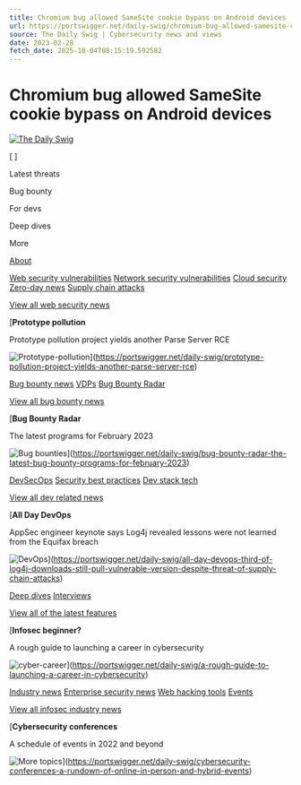 ```yaml
---
title: Chromium bug allowed SameSite cookie bypass on Android devices
url: https://portswigger.net/daily-swig/chromium-bug-allowed-samesite-cookie-bypass-on-android-devices
source: The Daily Swig | Cybersecurity news and views
date: 2023-02-28
fetch_date: 2025-10-04T08:15:19.592582
---
```


# Chromium bug allowed SameSite cookie bypass on Android devices

[![The Daily Swig](/content/images/banners/the-daily-swig-logo.svg)](/daily-swig)

[ ]

Latest threats

Bug bounty

For devs

Deep dives

More

[About](https://portswigger.net/daily-swig/about)

[Web security vulnerabilities](https://portswigger.net/daily-swig/vulnerabilities)
[Network security vulnerabilities](https://portswigger.net/daily-swig/network-security)
[Cloud security](https://portswigger.net/daily-swig/cloud-security)
[Zero-day news](https://portswigger.net/daily-swig/zero-day)
[Supply chain attacks](https://portswigger.net/daily-swig/supply-chain-attacks)

[View all web security news](https://portswigger.net/daily-swig/vulnerabilities)

[**Prototype pollution**

Prototype pollution project yields another Parse Server RCE

![Prototype-pollution](/daily-swig-mega-nav/images/latestthreats.png)](https://portswigger.net/daily-swig/prototype-pollution-project-yields-another-parse-server-rce)

[Bug bounty news](https://portswigger.net/daily-swig/bug-bounty)
[VDPs](https://portswigger.net/daily-swig/vdp)
[Bug Bounty Radar](https://portswigger.net/daily-swig/bug-bounty-radar)

[View all bug bounty news](https://portswigger.net/daily-swig/bug-bounty)

[**Bug Bounty Radar**

The latest programs for February 2023

![Bug bounties](/daily-swig-mega-nav/images/bug-bounties.png)](https://portswigger.net/daily-swig/bug-bounty-radar-the-latest-bug-bounty-programs-for-february-2023)

[DevSecOps](https://portswigger.net/daily-swig/devsecops)
[Security best practices](https://portswigger.net/daily-swig/security-best-practices)
[Dev stack tech](https://portswigger.net/daily-swig/dev-stack-tech)

[View all dev related news](https://portswigger.net/daily-swig/devsecops)

[**All Day DevOps**

AppSec engineer keynote says Log4j revealed lessons were not learned from the Equifax breach

![DevOps](/daily-swig-mega-nav/images/devsecops.png)](https://portswigger.net/daily-swig/all-day-devops-third-of-log4j-downloads-still-pull-vulnerable-version-despite-threat-of-supply-chain-attacks)

[Deep dives](https://portswigger.net/daily-swig/deep-dives)
[Interviews](https://portswigger.net/daily-swig/interviews)

[View all of the latest features](https://portswigger.net/daily-swig/deep-dives)

[**Infosec beginner?**

A rough guide to launching a career in cybersecurity

![cyber-career](/daily-swig-mega-nav/images/deepdives.png)](https://portswigger.net/daily-swig/a-rough-guide-to-launching-a-career-in-cybersecurity)

[Industry news](https://portswigger.net/daily-swig/industry-news)
[Enterprise security news](https://portswigger.net/daily-swig/enterprise)
[Web hacking tools](https://portswigger.net/daily-swig/hacking-tools)
[Events](https://portswigger.net/daily-swig/events)

[View all infosec industry news](https://portswigger.net/daily-swig/industry-news)

[**Cybersecurity conferences**

A schedule of events in 2022 and beyond

![More topics](/daily-swig-mega-nav/images/more-topics.jpg)](https://portswigger.net/daily-swig/cybersecurity-conferences-a-rundown-of-online-in-person-and-hybrid-events)